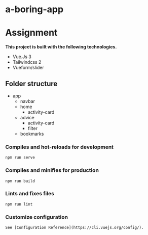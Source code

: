 # a-boring-app

# Assignment

**This project is built with the following technologies.**

- Vue.Js 3
- Tailwindcss 2
- Vueform/slider


## Folder structure

- app
  - navbar
  - home
    - activity-card
  - advice
    - activity-card
    - filter 
  - bookmarks
   


### Compiles and hot-reloads for development
```
npm run serve

```   
### Compiles and minifies for production
```
npm run build

```
### Lints and fixes files
```
npm run lint
```

### Customize configuration
```
See [Configuration Reference](https://cli.vuejs.org/config/).
